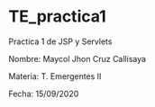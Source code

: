 # TE_practica1
Practica 1  de JSP y Servlets

Nombre: Maycol Jhon Cruz Callisaya

Materia: T. Emergentes II

Fecha: 15/09/2020
